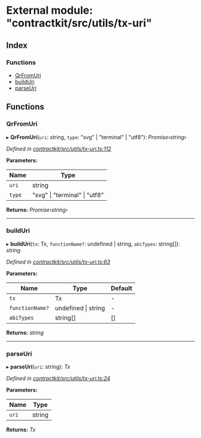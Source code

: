 # External module: "contractkit/src/utils/tx-uri"

## Index

### Functions

* [QrFromUri](_contractkit_src_utils_tx_uri_.md#qrfromuri)
* [buildUri](_contractkit_src_utils_tx_uri_.md#builduri)
* [parseUri](_contractkit_src_utils_tx_uri_.md#parseuri)

## Functions

###  QrFromUri

▸ **QrFromUri**(`uri`: string, `type`: "svg" | "terminal" | "utf8"): *Promise‹string›*

*Defined in [contractkit/src/utils/tx-uri.ts:112](https://github.com/celo-org/celo-monorepo/blob/master/packages/contractkit/src/utils/tx-uri.ts#L112)*

**Parameters:**

Name | Type |
------ | ------ |
`uri` | string |
`type` | "svg" &#124; "terminal" &#124; "utf8" |

**Returns:** *Promise‹string›*

___

###  buildUri

▸ **buildUri**(`tx`: Tx, `functionName?`: undefined | string, `abiTypes`: string[]): *string*

*Defined in [contractkit/src/utils/tx-uri.ts:63](https://github.com/celo-org/celo-monorepo/blob/master/packages/contractkit/src/utils/tx-uri.ts#L63)*

**Parameters:**

Name | Type | Default |
------ | ------ | ------ |
`tx` | Tx | - |
`functionName?` | undefined &#124; string | - |
`abiTypes` | string[] | [] |

**Returns:** *string*

___

###  parseUri

▸ **parseUri**(`uri`: string): *Tx*

*Defined in [contractkit/src/utils/tx-uri.ts:24](https://github.com/celo-org/celo-monorepo/blob/master/packages/contractkit/src/utils/tx-uri.ts#L24)*

**Parameters:**

Name | Type |
------ | ------ |
`uri` | string |

**Returns:** *Tx*
